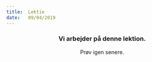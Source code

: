 ```yaml
---
title:  Lektie
date:   09/04/2019
---
```


### <center>Vi arbejder på denne lektion.</center>
<center>Prøv igen senere.</center>